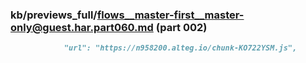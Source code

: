 ### kb/previews_full/flows__master-first__master-only@guest.har.part060.md (part 002)

```md
            "url": "https://n958200.alteg.io/chunk-KO722YSM.js",

```

```
